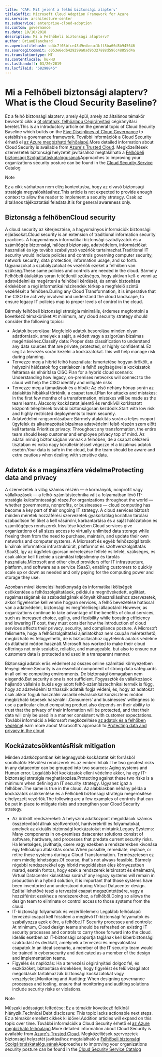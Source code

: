 ```yaml
---
title: 'CAF: Mit jelent a felhő biztonsági alapterv'
titleSuffix: Microsoft Cloud Adoption Framework for Azure
ms.service: architecture-center
ms.subservice: enterprise-cloud-adoption
ms.custom: governance
ms.date: 10/10/2018
description: Mi a Felhőbeli biztonsági alapterv?
author: BrianBlanchard
ms.openlocfilehash: cd4c7f03bfce43d9edbeac1bff8ba66d8b945646
ms.sourcegitcommit: c053e6edb429299a0ad9b327888d596c48859d4a
ms.translationtype: MT
ms.contentlocale: hu-HU
ms.lasthandoff: 03/20/2019
ms.locfileid: "58298845"
---
```

<!-- markdownlint-disable MD026 -->

# <a name="what-is-the-cloud-security-baseline"></a><span data-ttu-id="2fe6a-103">Mi a Felhőbeli biztonsági alapterv?</span><span class="sxs-lookup"><span data-stu-id="2fe6a-103">What is the Cloud Security Baseline?</span></span>

<span data-ttu-id="2fe6a-104">Ez a felhő biztonsági alapterv, amely épül, amely az általános témakör bevezető cikk a [öt oktatnak, felhőalapú Cégirányítási](../governance-disciplines.md) cégirányítási keretet.</span><span class="sxs-lookup"><span data-stu-id="2fe6a-104">This is an introductory article on the general topic of Cloud Security Baseline which builds on the [Five Disciplines of Cloud Governance](../governance-disciplines.md) to establish a governance framework.</span></span> <span data-ttu-id="2fe6a-105">További információk a Cloud Security érhető el [az Azure megbízható felhőalapú](https://azure.microsoft.com/overview/trusted-cloud/).</span><span class="sxs-lookup"><span data-stu-id="2fe6a-105">More detailed information about Cloud Security is available from [Azure's Trusted Cloud](https://azure.microsoft.com/overview/trusted-cloud/).</span></span> <span data-ttu-id="2fe6a-106">Megközelítések szervezetek biztonsági helyzetét javításához megtalálható a [Felhőbeli biztonsági Szolgáltatáskatalógusának](https://www.microsoft.com/security/information-protection)</span><span class="sxs-lookup"><span data-stu-id="2fe6a-106">Approaches to improving your organizations security posture can be found in the [Cloud Security Service Catalog](https://www.microsoft.com/security/information-protection)</span></span>

> [!NOTE]
> <span data-ttu-id="2fe6a-107">Ez a cikk várhatóan nem elég kontextusba, hogy az olvasó biztonsági stratégia megvalósításához.</span><span class="sxs-lookup"><span data-stu-id="2fe6a-107">This article is not expected to provide enough context to allow the reader to implement a security strategy.</span></span> <span data-ttu-id="2fe6a-108">Csak az általános tájékoztatási feladata.</span><span class="sxs-lookup"><span data-stu-id="2fe6a-108">It is for general awareness only.</span></span>

## <a name="cloud-security"></a><span data-ttu-id="2fe6a-109">Biztonság a felhőben</span><span class="sxs-lookup"><span data-stu-id="2fe6a-109">Cloud security</span></span>

<span data-ttu-id="2fe6a-110">A cloud security az kiterjesztése, a hagyományos információk biztonsági eljárásokat.</span><span class="sxs-lookup"><span data-stu-id="2fe6a-110">Cloud security is an extension of traditional information security practices.</span></span> <span data-ttu-id="2fe6a-111">A hagyományos informatikai biztonsági szabályzatok és a számítógép biztonsági, hálózati biztonság, adatvédelem, információkat használati és így tovább szabályozó vezérlők tartalmazhat.</span><span class="sxs-lookup"><span data-stu-id="2fe6a-111">Traditional IT security would include policies and controls governing computer security, network security, data protection, information usage, and so forth.</span></span> <span data-ttu-id="2fe6a-112">Ugyanazokat a szabályzatokat és vezérlők ezeket a felhőben van szükség.</span><span class="sxs-lookup"><span data-stu-id="2fe6a-112">These same policies and controls are needed in the cloud.</span></span> <span data-ttu-id="2fe6a-113">Bármely Felhőbeli átalakítás során feltétlenül szükséges, hogy aktívan kell-e vonni az adatvédelmi és megérteni a felhőbeli kérdését, és annak biztosítása érdekében a régi informatikai házirendek térkép a megfelelő szintű vezérlését a felhőben.</span><span class="sxs-lookup"><span data-stu-id="2fe6a-113">During any Cloud Transformation, it is imperative that the CISO be actively involved and understand the cloud landscape, to ensure legacy IT policies map to proper levels of control in the cloud.</span></span>

<span data-ttu-id="2fe6a-114">Bármely felhőbeli biztonsági stratégia minimális, érdemes megfontolni a következő témaköröket:</span><span class="sxs-lookup"><span data-stu-id="2fe6a-114">At minimum, any cloud security strategy should consider the following topics:</span></span>

* <span data-ttu-id="2fe6a-115">Adatok besorolása: Megfelelő adatok besorolása minden olyan adatforrások, amelyek a saját, a védett vagy a szigorúan bizalmas megértéséhez.</span><span class="sxs-lookup"><span data-stu-id="2fe6a-115">Classify data: Proper data classification to understand any data sources that are private, protected, or highly confidential.</span></span> <span data-ttu-id="2fe6a-116">Ez segít a tervezés során kezelni a kockázatokat.</span><span class="sxs-lookup"><span data-stu-id="2fe6a-116">This will help manage risk during planning.</span></span>
* <span data-ttu-id="2fe6a-117">Tervezze meg a hibrid felhő használata: Ismertetése hogyan örökölt, a helyszíni hálózatok fog csatlakozni a felhő segítségével a kockázatok feltárása és elhárítása CISO.</span><span class="sxs-lookup"><span data-stu-id="2fe6a-117">Plan for a hybrid cloud scenario: Understanding how legacy, on-premises networks will connect to the cloud will help the CISO identify and mitigate risks.</span></span>
* <span data-ttu-id="2fe6a-118">Tervezze meg a támadások és a hibák: Az első néhány hónap során az átalakítás hibákkal történik, a csapat tanul.</span><span class="sxs-lookup"><span data-stu-id="2fe6a-118">Plan for attacks and mistakes: In the first few months of a transformation, mistakes will be made as the team learns.</span></span> <span data-ttu-id="2fe6a-119">Alacsony kockázatot jelentő és rendkívül korlátozott központi telepítések további biztonságosan kezdődik.</span><span class="sxs-lookup"><span data-stu-id="2fe6a-119">Start with low risk and highly restricted deployments to learn securely.</span></span>
* <span data-ttu-id="2fe6a-120">Adatvédelmi rangsorolásában: Bármely átalakítás során a teljes csoport ügyfelek és alkalmazottak bizalmas adatvédelmi felső részén szem előtt kell tartania.</span><span class="sxs-lookup"><span data-stu-id="2fe6a-120">Prioritize privacy: Throughout any transformation, the entire team should keep customer and employee privacy top of mind.</span></span> <span data-ttu-id="2fe6a-121">Az adatai mindig biztonságban vannak a felhőben, de a csapat célszerű tisztában és extra nagy körültekintéssel végezze el a bizalmas adatok esetén.</span><span class="sxs-lookup"><span data-stu-id="2fe6a-121">Your data is safe in the cloud, but the team should be aware and extra cautious when dealing with sensitive data.</span></span>

## <a name="protecting-data-and-privacy"></a><span data-ttu-id="2fe6a-122">Adatok és a magánszféra védelme</span><span class="sxs-lookup"><span data-stu-id="2fe6a-122">Protecting data and privacy</span></span>

<span data-ttu-id="2fe6a-123">A szervezetek a világ számos részén &mdash; e kormányok, nonprofit vagy vállalkozások &mdash; a felhő-számítástechnika vált a folyamatban lévő IT-stratégia kulcsfontosságú része.</span><span class="sxs-lookup"><span data-stu-id="2fe6a-123">For organizations throughout the world &mdash; whether governments, nonprofits, or businesses &mdash; cloud computing has become a key part of their ongoing IT strategy.</span></span> <span data-ttu-id="2fe6a-124">A cloud services biztosít minden méretek hozzáférési szervezetek gyakorlatilag korlátlan tárolási szabadítson fel őket a kell vásárolni, karbantartása és a saját hálózatokon és számítógépes rendszerek frissítése közben.</span><span class="sxs-lookup"><span data-stu-id="2fe6a-124">Cloud services give organizations of all sizes access to virtually unlimited data storage while freeing them from the need to purchase, maintain, and update their own networks and computer systems.</span></span> <span data-ttu-id="2fe6a-125">A Microsoft és egyéb felhőszolgáltatók kínálnak informatikai infrastruktúrát, platformot és szoftverszolgáltatás (SaaS), így az ügyfelek gyorsan méretezése felfelé és lefelé, szükséges, és csak akkor kell fizetnie a számítási teljesítmény és tárolás használata.</span><span class="sxs-lookup"><span data-stu-id="2fe6a-125">Microsoft and other cloud providers offer IT infrastructure, platform, and software as a service (SaaS), enabling customers to quickly scale up or down as needed and only paying for the computing power and storage they use.</span></span>

<span data-ttu-id="2fe6a-126">Azonban mivel kiemelési hatékonyság és informatikai költségek csökkentése a felhőszolgáltatások, például a megnövekedett, agilitást, rugalmasságának és szabadságának előnyeit kihasználásához szervezetek, akkor figyelembe kell vennie hogyan services, a felhő bevezetése hatással van a adatvédelmi, biztonsági és megfelelőségi állapotáról.</span><span class="sxs-lookup"><span data-stu-id="2fe6a-126">However, as organizations continue to take advantage of the benefits of cloud services, such as increased choice, agility, and flexibility while boosting efficiency and lowering IT cost, they must consider how the introduction of cloud services affects their privacy, security, and compliance posture.</span></span> <span data-ttu-id="2fe6a-127">A Microsoft felismerte, hogy a felhőszolgáltatási ajánlatokhoz nem csupán méretezhető, megbízható és felügyelhető, de is biztosításához ügyfeleink adatok védelme és átlátható módon használt.</span><span class="sxs-lookup"><span data-stu-id="2fe6a-127">Microsoft has worked to make their cloud offerings not only scalable, reliable, and manageable, but also to ensure our customers data is protected and used in a transparent manner.</span></span>

<span data-ttu-id="2fe6a-128">Biztonsági adatok erős védelmet az összes online számítási környezetben lényegi eleme.</span><span class="sxs-lookup"><span data-stu-id="2fe6a-128">Security is an essential component of strong data safeguards in all online computing environments.</span></span> <span data-ttu-id="2fe6a-129">De biztonsági önmagában nem elegendő.</span><span class="sxs-lookup"><span data-stu-id="2fe6a-129">But security alone is not sufficient.</span></span> <span data-ttu-id="2fe6a-130">Fogyasztók és vállalkozások hajlandó vállalni a bukás egy adott felhő-számítástechnikai termék is függ, hogy az adatvédelmi tarthassák adataik fogja védeni, és, hogy az adatokat csak akkor fogjuk használni vásárlói elvárásokkal konzisztens módon megbízható képesek használni .</span><span class="sxs-lookup"><span data-stu-id="2fe6a-130">Consumers’ and businesses’ willingness to use a particular cloud computing product also depends on their ability to trust that the privacy of their information will be protected, and that their data will only be used in a manner consistent with customer expectations.</span></span> <span data-ttu-id="2fe6a-131">További információ a Microsoft megközelítése [az adatok és a felhőben védelme](https://go.microsoft.com/fwlink/?LinkId=808242&clcid=0x409)</span><span class="sxs-lookup"><span data-stu-id="2fe6a-131">Learn more about Microsoft's approach to [Protecting data and privacy in the cloud](https://go.microsoft.com/fwlink/?LinkId=808242&clcid=0x409)</span></span>

## <a name="risk-mitigation"></a><span data-ttu-id="2fe6a-132">Kockázatcsökkentés</span><span class="sxs-lookup"><span data-stu-id="2fe6a-132">Risk mitigation</span></span>

<span data-ttu-id="2fe6a-133">Minden adatközpontban két legnagyobb kockázatát két forrásból sorolhatók: Elévülési rendszerek és az emberi hibák.</span><span class="sxs-lookup"><span data-stu-id="2fe6a-133">The two greatest risks in any datacenter can be grouped into two sources: Aging systems and Human error.</span></span> <span data-ttu-id="2fe6a-134">Legalább két kockázatok elleni védelme akkor, ha egy IT-biztonsági stratégia meghatározása.</span><span class="sxs-lookup"><span data-stu-id="2fe6a-134">Protecting against these two risks is a minimum when defining an IT security strategy.</span></span> <span data-ttu-id="2fe6a-135">Ugyanez igaz a felhőben.</span><span class="sxs-lookup"><span data-stu-id="2fe6a-135">The same is true in the cloud.</span></span> <span data-ttu-id="2fe6a-136">Az alábbiakban néhány példa a kockázatok csökkentése és a Felhőbeli biztonsági stratégia megerősítése elhelyezett vezérlők.</span><span class="sxs-lookup"><span data-stu-id="2fe6a-136">The following are a few examples of controls that can be put in place to mitigate risks and strengthen your Cloud Security strategy.</span></span>

* <span data-ttu-id="2fe6a-137">Az örökölt rendszereket: A helyszíni adatközpont megoldások számos összetevőből állnak szoftverekről, hardverekről és folyamatokat, amelyek az aktuális biztonsági kockázatokat mintáink.</span><span class="sxs-lookup"><span data-stu-id="2fe6a-137">Legacy Systems: Many components in on-premises datacenter solutions consist of software, hardware, and processes that predate current security risks.</span></span> <span data-ttu-id="2fe6a-138">Ha lehetséges, javíthatja, csere vagy ezekben a rendszerekben kivonása egy felhőalapú átalakítás során.</span><span class="sxs-lookup"><span data-stu-id="2fe6a-138">When possible, remediate, replace, or retire these systems during a Cloud Transformation.</span></span> <span data-ttu-id="2fe6a-139">Természetesen ez nem mindig lehetséges.</span><span class="sxs-lookup"><span data-stu-id="2fe6a-139">Of course, that's not always feasible.</span></span> <span data-ttu-id="2fe6a-140">Bármely régebbi rendszerekkel egy hibrid megoldásban éles környezetben marad, esetén fontos, hogy ezek a rendszerek leltározott és értelmezni, Virtual Datacenter kialakítása során.</span><span class="sxs-lookup"><span data-stu-id="2fe6a-140">If any legacy systems will remain in production in a hybrid solution, it is important that those systems have been inventoried and understood during Virtual Datacenter design.</span></span> <span data-ttu-id="2fe6a-141">Ezáltal lehetővé teszi a tervezési csapat megszüntetésére, vagy a hozzáférést ezekhez a rendszerekhez, a felhőből.</span><span class="sxs-lookup"><span data-stu-id="2fe6a-141">Doing so allows the design team to eliminate or control access to those systems from the cloud.</span></span>
* <span data-ttu-id="2fe6a-142">IT-biztonsági folyamatok és vezérlőelemek: Legalább felhőalapú tervezési csapat kell frissíteni a meglévő IT-biztonsági folyamatok és szabályozza azok előre, a felhőbe.</span><span class="sxs-lookup"><span data-stu-id="2fe6a-142">IT Security processes and controls: At minimum, Cloud design teams should be refreshed on existing IT security processes and controls to carry those forward into the cloud.</span></span> <span data-ttu-id="2fe6a-143">Ideális esetben az IT-biztonsági csoportja tagjának kell kiberbiztonsági szaktudást és dedikált, amelynek a tervezési és megvalósítási csapatok.</span><span class="sxs-lookup"><span data-stu-id="2fe6a-143">In an ideal scenario, a member of the IT security team would be trained in cybersecurity and dedicated as a member of the design and implementation teams.</span></span>
* <span data-ttu-id="2fe6a-144">Figyelés és naplózás: Ha a tervezési cégirányítási dolgoz fel, és eszközöket, biztosítása érdekében, hogy figyelést és felülvizsgálatot megoldások tartalmazzák biztonsági kockázatokat vagy veszélyeket.</span><span class="sxs-lookup"><span data-stu-id="2fe6a-144">Monitoring and Auditing: When designing governance processes and tooling, ensure that monitoring and auditing solutions include security risks or violations.</span></span>

> [!NOTE]
> <span data-ttu-id="2fe6a-145">Műszaki adósságot felfedése: Ez a témakör következő felkínál hiányzik.</span><span class="sxs-lookup"><span data-stu-id="2fe6a-145">Technical Debt disclosure: This topic lacks actionable next steps.</span></span> <span data-ttu-id="2fe6a-146">Ez a témakör emellett cikkek ki idővel.</span><span class="sxs-lookup"><span data-stu-id="2fe6a-146">Addition articles will expand on this topic over time.</span></span> <span data-ttu-id="2fe6a-147">További információk a Cloud Security érhető el [az Azure megbízható felhőalapú](https://azure.microsoft.com/overview/trusted-cloud/).</span><span class="sxs-lookup"><span data-stu-id="2fe6a-147">More detailed information about Cloud Security is available from [Azure's Trusted Cloud](https://azure.microsoft.com/overview/trusted-cloud/).</span></span> <span data-ttu-id="2fe6a-148">Megközelítések szervezetek biztonsági helyzetét javításához megtalálható a [Felhőbeli biztonsági Szolgáltatáskatalógusának](https://www.microsoft.com/security/information-protection)</span><span class="sxs-lookup"><span data-stu-id="2fe6a-148">Approaches to improving your organizations security posture can be found in the [Cloud Security Service Catalog](https://www.microsoft.com/security/information-protection)</span></span>
